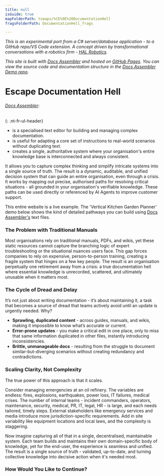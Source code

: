 ```yaml
---
title: null
isGuide: true
mapFolderPath: tsmaps/%CE%9E%20DocumentationHell
fragsFolderPath: DocumentationHell_frags

---
```



<!-- tsGuideRenderComment {"guide":{"id":"xbLKm00Qr","path":"","fragmentFolderPath":"DocumentationHell_frags"},"fragment":{"id":"xbLKm00Qr","topLevelMapKey":"sIhxfx02EB","mapKeyChain":"sIhxfx02EB","guideID":"xbLKm01M0","guidePath":"c:/GitHub/MuddySpud/MuddySpud.github.io/tsmaps/DocumentationHell.tsmap","chartKey":"sIhxfx02EB","isLeaf":false,"options":[{"id":"xbLKnW10k","option":"Explore a Docs Assembler Solution ","order":1},{"id":"xbLKnm1PP","option":"The Technical Deep Dive","order":2}]}} -->

*This is an experimental port from a C# server/database application - to a GitHub repo/VS Code extension. A concept driven by transformational conversations with a robotics firm - [HAL Robotics](https://hal-robotics.com).*

*This site is built with [Docs Assembler](https://marketplace.visualstudio.com/items?itemName=netoftrees.documentation-assembler) and hosted on [GitHub Pages](https://docs.github.com/en/pages). You can view the source code and documentation structure in the [Docs Assembler Demo repo](https://github.com/CompositeFlows/DocsAssemblerDemo).*

# Escape Documentation Hell

###### [Docs Assembler](https://marketplace.visualstudio.com/items?itemName=netoftrees.documentation-assembler):
{: .nt-fr-ul-header}

- is a specialised text editor for building and managing complex documentation.
- is useful for adapting a core set of instructions to real-world scenarios without duplicating text.
- creates a single, authoritative system where your organisation's entire knowledge base is interconnected and always consistent.

It allows you to capture complex thinking and simplify intricate systems into a single source of truth. The result is a dynamic, auditable, and unified decision system that can guide an entire organisation, even through a crisis. It works by mapping out precise, authorised paths for resolving critical situations - all grounded in your organisation's verifiable knowledge. These paths can be used directly or referenced by AI Agents to improve customer support.

This entire website is a live example. The 'Vertical Kitchen Garden Planner' demo below shows the kind of detailed pathways you can build using [Docs Assembler's](https://marketplace.visualstudio.com/items?itemName=netoftrees.documentation-assembler) text files.

### The Problem with Traditional Manuals

Most organisations rely on traditional manuals, PDFs, and wikis, yet these static resources cannot capture the branching logic of expert troubleshooting or the situational nuances users face. This gap forces companies to rely on expensive, person-to-person training, creating a fragile system that hinges on a few key people. The result is an organisation perpetually one retirement away from a crisis: a true documentation hell where essential knowledge is unrecorded, scattered, and ultimately unusable when it matters most.

### The Cycle of Dread and Delay

It’s not just about writing documentation - it’s about maintaining it, a task that becomes a source of dread that teams actively avoid until an update is urgently needed. Why?

*   **Sprawling, duplicated content** - across guides, manuals, and wikis, making it impossible to know what’s accurate or current.
*   **Error-prone updates** - you make a critical edit in one place, only to miss that same information duplicated in other files, instantly introducing inconsistencies.
*   **Brittle, unmanageable docs** - resulting from the struggle to document similar-but-diverging scenarios without creating redundancy and contradictions.

### Scaling Clarity, Not Complexity

The true power of this approach is that it scales.

Consider managing emergencies at an oil refinery. The variables are endless: fires, explosions, earthquakes, power loss, IT failures, medical crises. The number of internal teams - incident commanders, operators, maintenance, security, medical, PR, IT, legal, HR - is large, and each needs tailored, timely steps. External stakeholders like emergency services and media introduce more jurisdiction-specific requirements. Add in site variability like equipment locations and local laws, and the complexity is staggering.

Now imagine capturing all of that in a single, decentralised, maintainable system. Each team builds and maintains their own domain-specific body of knowledge, yet for the end-user, the experience is seamless and unified. The result is a single source of truth - validated, up-to-date, and turning collective knowledge into decisive action when it's needed most.

### How Would You Like to Continue?

